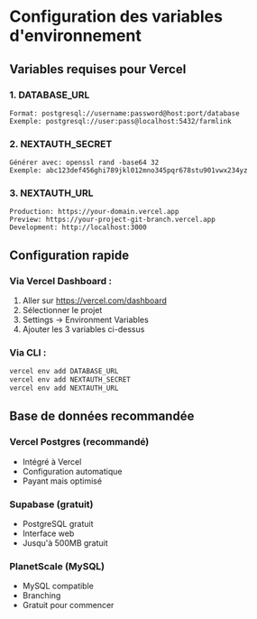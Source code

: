 # Configuration des variables d'environnement

## Variables requises pour Vercel

### 1. DATABASE_URL
```
Format: postgresql://username:password@host:port/database
Exemple: postgresql://user:pass@localhost:5432/farmlink
```

### 2. NEXTAUTH_SECRET
```
Générer avec: openssl rand -base64 32
Exemple: abc123def456ghi789jkl012mno345pqr678stu901vwx234yz
```

### 3. NEXTAUTH_URL
```
Production: https://your-domain.vercel.app
Preview: https://your-project-git-branch.vercel.app
Development: http://localhost:3000
```

## Configuration rapide

### Via Vercel Dashboard :
1. Aller sur https://vercel.com/dashboard
2. Sélectionner le projet
3. Settings → Environment Variables
4. Ajouter les 3 variables ci-dessus

### Via CLI :
```bash
vercel env add DATABASE_URL
vercel env add NEXTAUTH_SECRET  
vercel env add NEXTAUTH_URL
```

## Base de données recommandée

### Vercel Postgres (recommandé)
- Intégré à Vercel
- Configuration automatique
- Payant mais optimisé

### Supabase (gratuit)
- PostgreSQL gratuit
- Interface web
- Jusqu'à 500MB gratuit

### PlanetScale (MySQL)
- MySQL compatible
- Branching
- Gratuit pour commencer

